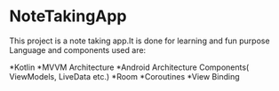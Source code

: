 # NoteTakingApp
This project is a note taking app.It is done for learning and fun purpose
Language and components used are:

*Kotlin
*MVVM Architecture 
*Android Architecture Components( ViewModels, LiveData etc.)
*Room
*Coroutines
*View Binding
